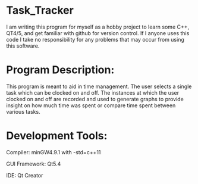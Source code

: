 Task_Tracker
============
I am writing this program for myself as a hobby project to learn some C++, QT4/5, and get familiar with github for version control. If I anyone uses this code I take no responsibility for any problems that may occur from using this software.

Program Description:
===========================
This program is meant to aid in time management. The user selects a single task which can be clocked on and off. The instances at which the user clocked on and off are recorded and used to generate graphs to provide insight on how much time was spent or compare time spent between various tasks.

Development Tools:
===========================
Compiler: minGW4.9.1 with -std=c++11

GUI Framework: Qt5.4

IDE: Qt Creator


